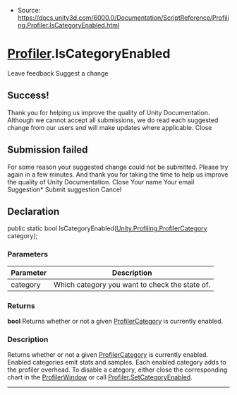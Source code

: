 * Source: https://docs.unity3d.com/6000.0/Documentation/ScriptReference/Profiling.Profiler.IsCategoryEnabled.html

#  [Profiler](https://docs.unity3d.com/6000.0/Documentation/ScriptReference/Profiling.Profiler.html).IsCategoryEnabled
Leave feedback
Suggest a change
## Success!
Thank you for helping us improve the quality of Unity Documentation. Although we cannot accept all submissions, we do read each suggested change from our users and will make updates where applicable.
Close
## Submission failed
For some reason your suggested change could not be submitted. Please <a>try again</a> in a few minutes. And thank you for taking the time to help us improve the quality of Unity Documentation.
Close
Your name Your email Suggestion* Submit suggestion
Cancel
## Declaration
public static bool IsCategoryEnabled([Unity.Profiling.ProfilerCategory](https://docs.unity3d.com/6000.0/Documentation/ScriptReference/Unity.Profiling.ProfilerCategory.html) category); 
### Parameters
Parameter | Description  
---|---  
category | Which category you want to check the state of.  
### Returns
**bool** Returns whether or not a given [ProfilerCategory](https://docs.unity3d.com/6000.0/Documentation/ScriptReference/Unity.Profiling.ProfilerCategory.html) is currently enabled. 
### Description
Returns whether or not a given [ProfilerCategory](https://docs.unity3d.com/6000.0/Documentation/ScriptReference/Unity.Profiling.ProfilerCategory.html) is currently enabled.
Enabled categories emit stats and samples. Each enabled category adds to the profiler overhead. To disable a category, either close the corresponding chart in the [ProfilerWindow](https://docs.unity3d.com/6000.0/Documentation/ScriptReference/ProfilerWindow.html) or call [Profiler.SetCategoryEnabled](https://docs.unity3d.com/6000.0/Documentation/ScriptReference/Profiling.Profiler.SetCategoryEnabled.html).
* * *
